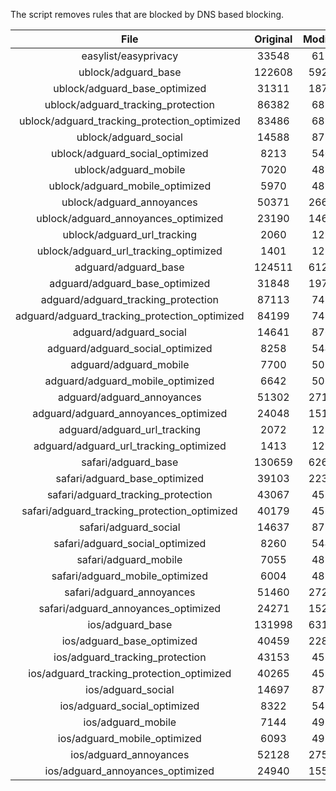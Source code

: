 The script removes rules that are blocked by DNS based blocking.


| File | Original | Modified |
|:----:|:-----:|:-----:|
| easylist/easyprivacy | 33548 | 6175 |
| ublock/adguard_base | 122608 | 59233 |
| ublock/adguard_base_optimized | 31311 | 18782 |
| ublock/adguard_tracking_protection | 86382 | 6822 |
| ublock/adguard_tracking_protection_optimized | 83486 | 6822 |
| ublock/adguard_social | 14588 | 8720 |
| ublock/adguard_social_optimized | 8213 | 5409 |
| ublock/adguard_mobile | 7020 | 4836 |
| ublock/adguard_mobile_optimized | 5970 | 4836 |
| ublock/adguard_annoyances | 50371 | 26623 |
| ublock/adguard_annoyances_optimized | 23190 | 14614 |
| ublock/adguard_url_tracking | 2060 | 1219 |
| ublock/adguard_url_tracking_optimized | 1401 | 1219 |
| adguard/adguard_base | 124511 | 61235 |
| adguard/adguard_base_optimized | 31848 | 19772 |
| adguard/adguard_tracking_protection | 87113 | 7499 |
| adguard/adguard_tracking_protection_optimized | 84199 | 7499 |
| adguard/adguard_social | 14641 | 8764 |
| adguard/adguard_social_optimized | 8258 | 5449 |
| adguard/adguard_mobile | 7700 | 5021 |
| adguard/adguard_mobile_optimized | 6642 | 5021 |
| adguard/adguard_annoyances | 51302 | 27163 |
| adguard/adguard_annoyances_optimized | 24048 | 15143 |
| adguard/adguard_url_tracking | 2072 | 1229 |
| adguard/adguard_url_tracking_optimized | 1413 | 1229 |
| safari/adguard_base | 130659 | 62679 |
| safari/adguard_base_optimized | 39103 | 22347 |
| safari/adguard_tracking_protection | 43067 | 4583 |
| safari/adguard_tracking_protection_optimized | 40179 | 4583 |
| safari/adguard_social | 14637 | 8759 |
| safari/adguard_social_optimized | 8260 | 5447 |
| safari/adguard_mobile | 7055 | 4881 |
| safari/adguard_mobile_optimized | 6004 | 4881 |
| safari/adguard_annoyances | 51460 | 27231 |
| safari/adguard_annoyances_optimized | 24271 | 15226 |
| ios/adguard_base | 131998 | 63196 |
| ios/adguard_base_optimized | 40459 | 22872 |
| ios/adguard_tracking_protection | 43153 | 4591 |
| ios/adguard_tracking_protection_optimized | 40265 | 4591 |
| ios/adguard_social | 14697 | 8779 |
| ios/adguard_social_optimized | 8322 | 5468 |
| ios/adguard_mobile | 7144 | 4920 |
| ios/adguard_mobile_optimized | 6093 | 4920 |
| ios/adguard_annoyances | 52128 | 27564 |
| ios/adguard_annoyances_optimized | 24940 | 15558 |